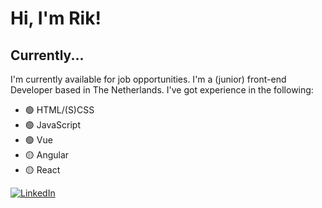 # Hi, I'm Rik!

## Currently...

I'm currently available for job opportunities. I'm a (junior) front-end Developer based in The Netherlands. I've got experience in the following:
* 🟢 HTML/(S)CSS
* 🟢 JavaScript
* 🟢 Vue
* 🟡 Angular
* 🟡 React

<a href="https://www.linkedin.com/in/rik-lamers-9332a8a9/"><img src="https://img.shields.io/badge/LinkedIn--_.svg?style=social&logo=linkedin" alt="LinkedIn"></a>

<!--
**RikLamers/RikLamers** is a ✨ _special_ ✨ repository because its `README.md` (this file) appears on your GitHub profile.

Here are some ideas to get you started:

- 🔭 I’m currently working on ...
- 🌱 I’m currently learning ...
- 👯 I’m looking to collaborate on ...
- 🤔 I’m looking for help with ...
- 💬 Ask me about ...
- 📫 How to reach me: ...
- 😄 Pronouns: ...
- ⚡ Fun fact: ...
-->
